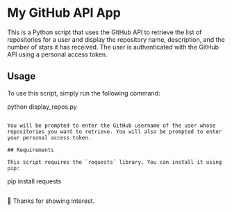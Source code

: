 # My GitHub API App

This is a Python script that uses the GitHub API to retrieve the list of repositories for a user and display the repository name, description, and the number of stars it has received. The user is authenticated with the GitHub API using a personal access token.

## Usage

To use this script, simply run the following command:


python display_repos.py
```

You will be prompted to enter the GitHub username of the user whose repositories you want to retrieve. You will also be prompted to enter your personal access token.

## Requirements

This script requires the `requests` library. You can install it using pip:

```
pip install requests
```

```
🙏 Thanks for showing interest.
